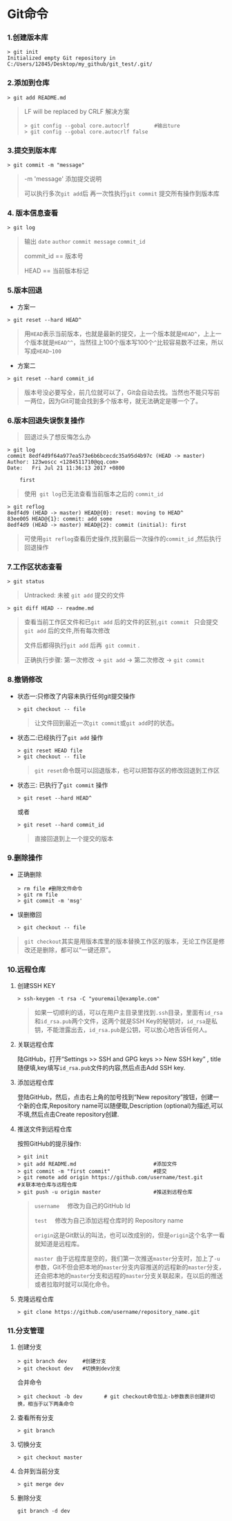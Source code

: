 # Git命令 

### 1.创建版本库

```git
> git init 
Initialized empty Git repository in C:/Users/12845/Desktop/my_github/git_test/.git/
```

###  2.添加到仓库

```
> git add README.md
```

> LF will be replaced by CRLF 解决方案
>
> ```
> > git config --gobal core.autocrlf        #输出ture
> > git config --gobal core.autocrlf false
> ```

### 3.提交到版本库

```
> git commit -m "message"
```

> -m 'message' 添加提交说明
>
> 可以执行多次`git add`后 再一次性执行`git commit` 提交所有操作到版本库

### 4. 版本信息查看

```
> git log 
```

> 输出 `date`  `author`  `commit message`  `commit_id`
>
> commit_id == 版本号
>
> HEAD == 当前版本标记

### 5.版本回退

* 方案一

```
> git reset --hard HEAD^
```

>用`HEAD`表示当前版本，也就是最新的提交，上一个版本就是`HEAD^`，上上一个版本就是`HEAD^^`，当然往上100个版本写100个`^`比较容易数不过来，所以写成`HEAD~100`

* 方案二

```
> git reset --hard commit_id
```

> 版本号没必要写全，前几位就可以了，Git会自动去找。当然也不能只写前一两位，因为Git可能会找到多个版本号，就无法确定是哪一个了。

### 6.版本回退失误恢复操作

> 回退过头了想反悔怎么办

```
> git log
commit 8edf4d9f64a977ea573e6b6bcecdc35a95d4b97c (HEAD -> master)
Author: 123woscc <1284511710@qq.com>
Date:   Fri Jul 21 11:36:13 2017 +0800

    first
```

> 使用` git log`已无法查看当前版本之后的 `commit_id` 

```
> git reflog
8edf4d9 (HEAD -> master) HEAD@{0}: reset: moving to HEAD^
83ee005 HEAD@{1}: commit: add some
8edf4d9 (HEAD -> master) HEAD@{2}: commit (initial): first
```

> 可使用`git reflog`查看历史操作,找到最后一次操作的`commit_id` ,然后执行回退操作

### 7.工作区状态查看

````
> git status
````

> Untracked: 未被 `git add` 提交的文件 

```&amp;gt; 
> git diff HEAD -- readme.md
```

> 查看当前工作区文件和已`git add` 后的文件的区别,`git commit ` 只会提交`git add` 后的文件,所有每次修改
>
> 文件后都得执行`git add` 后再` git commit`  .
>
> 正确执行步骤: 第一次修改 -> `git add` -> 第二次修改 -> `git commit`

### 8.撤销修改

* 状态一:只修改了内容未执行任何git提交操作

  ```
  > git checkout -- file
  ```

  > 让文件回到最近一次`git commit`或`git add`时的状态。

* 状态二:已经执行了`git add` 操作

  ```
  > git reset HEAD file
  > git checkout -- file
  ```

  > `git reset`命令既可以回退版本，也可以把暂存区的修改回退到工作区

* 状态三: 已执行了`git commit` 操作

  ```
  > git reset --hard HEAD^
  ```

  或者

  ```
  > git reset --hard commit_id
  ```

  > 直接回退到上一个提交的版本

### 9.删除操作

* 正确删除

  ```
  > rm file #删除文件命令
  > git rm file
  > git commit -m 'msg'
  ```

* 误删撤回

  ```
  > git checkout -- file
  ```

> `git checkout`其实是用版本库里的版本替换工作区的版本，无论工作区是修改还是删除，都可以“一键还原”。

### 10.远程仓库

1. 创建SSH KEY

   ```
   > ssh-keygen -t rsa -C "youremail@example.com"
   ```

   > 如果一切顺利的话，可以在用户主目录里找到`.ssh`目录，里面有`id_rsa`和`id_rsa.pub`两个文件，这两个就是SSH Key的秘钥对，`id_rsa`是私钥，不能泄露出去，`id_rsa.pub`是公钥，可以放心地告诉任何人。

2. 关联远程仓库

   陆GitHub，打开“Settings >> SSH and GPG keys >> New SSH key” , title随便填,key填写`id_rsa.pub`文件的内容,然后点击Add SSH key.

3. 添加远程仓库

   登陆GitHub，然后，点击右上角的加号找到“New repository”按钮，创建一个新的仓库,Repository name可以随便取,Description (optional)为描述,可以不填,然后点击Create repository创建.

4. 推送文件到远程仓库

   按照GitHub的提示操作:

   ```
   > git init
   > git add README.md                         #添加文件
   > git commit -m "first commit"              #提交
   > git remote add origin https://github.com/username/test.git        #关联本地仓库与远程仓库
   > git push -u origin master                 #推送到远程仓库
   ```

   > `username  ` 修改为自己的GitHub Id
   >
   > `test  `  修改为自己添加远程仓库时的 Repository name
   >
   > `origin`这是Git默认的叫法，也可以改成别的，但是`origin`这个名字一看就知道是远程库。
   >
   > `master `由于远程库是空的，我们第一次推送`master`分支时，加上了`-u`参数，Git不但会把本地的`master`分支内容推送的远程新的`master`分支，还会把本地的`master`分支和远程的`master`分支关联起来，在以后的推送或者拉取时就可以简化命令。

5. 克隆远程仓库

   ```
   > git clone https://github.com/username/repository_name.git
   ```

### 11.分支管理

1. 创建分支

   ```
   > git branch dev     #创建分支
   > git checkout dev   #切换到dev分支
   ```

   合并命令

   ```
   > git checkout -b dev       # git checkout命令加上-b参数表示创建并切换，相当于以下两条命令
   ```

2. 查看所有分支

   ```
   > git branch
   ```

3. 切换分支

   ```
   > git checkout master
   ```

4. 合并到当前分支

   ```
   > git merge dev
   ```

5. 删除分支

   ```
   git branch -d dev
   ```

   ​